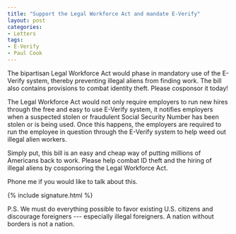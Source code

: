 ```yaml
---
title: "Support the Legal Workforce Act and mandate E-Verify"
layout: post
categories:
- Letters
tags:
- E-Verify
- Paul Cook
---
```


The bipartisan Legal Workforce Act would phase in mandatory use of the E-Verify system, thereby preventing illegal aliens from finding work. The bill also contains provisions to combat identity theft. Please cosponsor it today!

The Legal Workforce Act would not only require employers to run new hires through the free and easy to use E-Verify system, it notifies employers when a suspected stolen or fraudulent Social Security Number has been stolen or is being used. Once this happens, the employers are required to run the employee in question through the E-Verify system to help weed out illegal alien workers.

Simply put, this bill is an easy and cheap way of putting millions of Americans back to work. Please help combat ID theft and the hiring of illegal aliens by cosponsoring the Legal Workforce Act.

Phone me if you would like to talk about this.

{% include signature.html %}

P.S. We must do everything possible to favor existing U.S. citizens and discourage foreigners --- especially illegal foreigners. A nation without borders is not a nation.